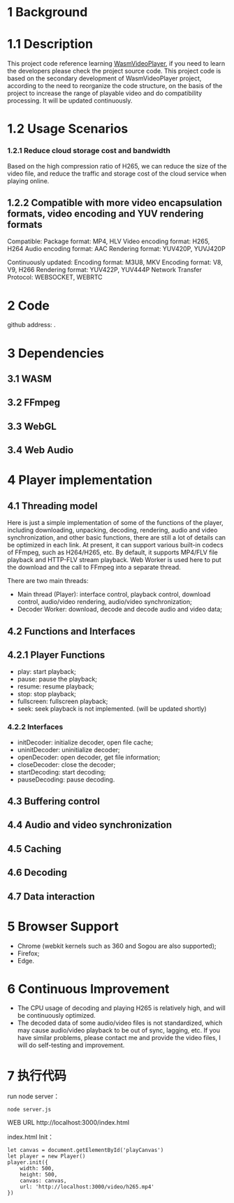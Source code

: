 # 1 Background
# 1.1 Description
This project code reference learning [WasmVideoPlayer](https://github.com/sonysuqin/WasmVideoPlayer), if you need to learn the developers please check the project source code.
This project code is based on the secondary development of WasmVideoPlayer project, according to the need to reorganize the code structure, on the basis of the project to increase the range of playable video and do compatibility processing.
It will be updated continuously.
# 1.2 Usage Scenarios
### 1.2.1 Reduce cloud storage cost and bandwidth
Based on the high compression ratio of H265, we can reduce the size of the video file, and reduce the traffic and storage cost of the cloud service when playing online.
## 1.2.2 Compatible with more video encapsulation formats, video encoding and YUV rendering formats
Compatible:
Package format: MP4, HLV
Video encoding format: H265, H264
Audio encoding format: AAC
Rendering format: YUV420P, YUVJ420P

Continuously updated:
Encoding format: M3U8, MKV
Encoding format: V8, V9, H266
Rendering format: YUV422P, YUV444P
Network Transfer Protocol: WEBSOCKET, WEBRTC

# 2 Code
github address: []().

# 3 Dependencies
## 3.1 WASM
## 3.2 FFmpeg
## 3.3 WebGL
## 3.4 Web Audio

# 4 Player implementation
## 4.1 Threading model
Here is just a simple implementation of some of the functions of the player, including downloading, unpacking, decoding, rendering, audio and video synchronization, and other basic functions, there are still a lot of details can be optimized in each link. At present, it can support various built-in codecs of FFmpeg, such as H264/H265, etc. By default, it supports MP4/FLV file playback and HTTP-FLV stream playback. Web Worker is used here to put the download and the call to FFmpeg into a separate thread.

There are two main threads:
- Main thread (Player): interface control, playback control, download control, audio/video rendering, audio/video synchronization;
- Decoder Worker: download, decode and decode audio and video data;

## 4.2 Functions and Interfaces
## 4.2.1 Player Functions
- play: start playback;
- pause: pause the playback;
- resume: resume playback;
- stop: stop playback;
- fullscreen: fullscreen playback;
- seek: seek playback is not implemented. (will be updated shortly)
### 4.2.2 Interfaces
- initDecoder: initialize decoder, open file cache;
- uninitDecoder: uninitialize decoder;
- openDecoder: open decoder, get file information;
- closeDecoder: close the decoder;
- startDecoding: start decoding;
- pauseDecoding: pause decoding. 
## 4.3 Buffering control
## 4.4 Audio and video synchronization
## 4.5 Caching
## 4.6 Decoding
## 4.7 Data interaction

# 5 Browser Support
- Chrome (webkit kernels such as 360 and Sogou are also supported);
- Firefox;
- Edge.

# 6 Continuous Improvement
- The CPU usage of decoding and playing H265 is relatively high, and will be continuously optimized.
- The decoded data of some audio/video files is not standardized, which may cause audio/video playback to be out of sync, lagging, etc. If you have similar problems, please contact me and provide the video files, I will do self-testing and improvement.

# 7 执行代码
run node server：
```
node server.js
```
WEB URL http://localhost:3000/index.html

index.html
Init：
```
let canvas = document.getElementById('playCanvas')
let player = new Player()
player.init({
    width: 500,
    height: 500,
    canvas: canvas,
    url: 'http://localhost:3000/video/h265.mp4'
})
```